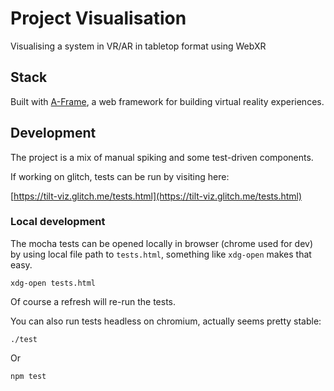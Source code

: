 # Project Visualisation

Visualising a system in VR/AR in tabletop format using WebXR

## Stack

Built with [A-Frame](https://aframe.io), a web framework for building virtual reality experiences.

## Development

The project is a mix of manual spiking and some test-driven components.

If working on glitch, tests can be run by visiting here:

[https://tilt-viz.glitch.me/tests.html](https://tilt-viz.glitch.me/tests.html)

### Local development

The mocha tests can be opened locally in browser (chrome used for dev) by 
using local file path to `tests.html`, something like `xdg-open` makes that easy.

```
xdg-open tests.html
```

Of course a refresh will re-run the tests.

You can also run tests headless on chromium, actually seems pretty stable:

```
./test
```

Or

```
npm test
```

